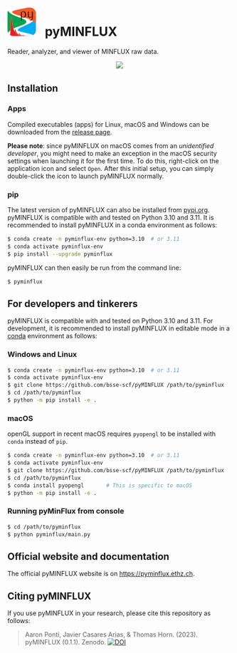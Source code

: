 # ![](pyminflux/ui/assets/Logo_v3_small.png)&nbsp;&nbsp;&nbsp;pyMINFLUX

Reader, analyzer, and viewer of MINFLUX raw data.

<p align="center">
  <img width="460" src="https://pyminflux.ethz.ch/img/pyminflux.png">
</p>

## Installation

### Apps

Compiled executables (apps) for Linux, macOS and Windows can be downloaded from the [release page](https://github.com/bsse-scf/pyMINFLUX/releases/latest). 

**Please note**: since pyMINFLUX on macOS comes from an *unidentified developer*, you might need to make an exception in the macOS security settings when launching it for the first time. To do this, right-click on the application icon and select `Open`. After this initial setup, you can simply double-click the icon to launch pyMINFLUX normally.

### pip

The latest version of pyMINFLUX can also be installed from [pypi.org](https://pypi.org/project/pyminflux/). pyMINFLUX is compatible with and tested on Python 3.10 and 3.11. It is recommended to install pyMINFLUX in a conda environment as follows:

```sh
$ conda create -n pyminflux-env python=3.10  # or 3.11
$ conda activate pyminflux-env
$ pip install --upgrade pyminflux
```

pyMINFLUX can then easily be run from the command line:

```sh
$ pyminflux
```

## For developers and tinkerers

pyMINFLUX is compatible with and tested on Python 3.10 and 3.11. For development, it is recommended to install pyMINFLUX in editable mode in a [conda](https://docs.conda.io/en/latest/miniconda.html#latest-miniconda-installer-links) environment as follows:

### Windows and Linux

```sh
$ conda create -n pyminflux-env python=3.10  # or 3.11
$ conda activate pyminflux-env
$ git clone https://github.com/bsse-scf/pyMINFLUX /path/to/pyminflux
$ cd /path/to/pyminflux
$ python -m pip install -e .
```

### macOS

openGL support in recent macOS requires `pyopengl` to be installed with `conda` instead of `pip`.

```sh
$ conda create -n pyminflux-env python=3.10  # or 3.11
$ conda activate pyminflux-env
$ git clone https://github.com/bsse-scf/pyMINFLUX /path/to/pyminflux
$ cd /path/to/pyminflux
$ conda install pyopengl       # This is specific to macOS
$ python -m pip install -e .
```

### Running pyMinFlux from console

```sh
$ cd /path/to/pyminflux
$ python pyminflux/main.py
```

## Official website and documentation

The official pyMINFLUX website is on https://pyminflux.ethz.ch.

## Citing pyMINFLUX

If you use pyMINFLUX in your research, please cite this repository as follows:

> Aaron Ponti, Javier Casares Arias, & Thomas Horn. (2023). pyMINFLUX (0.1.1). Zenodo. [![DOI](https://zenodo.org/badge/DOI/10.5281/zenodo.7895501.svg)](https://doi.org/10.5281/zenodo.7895501)



